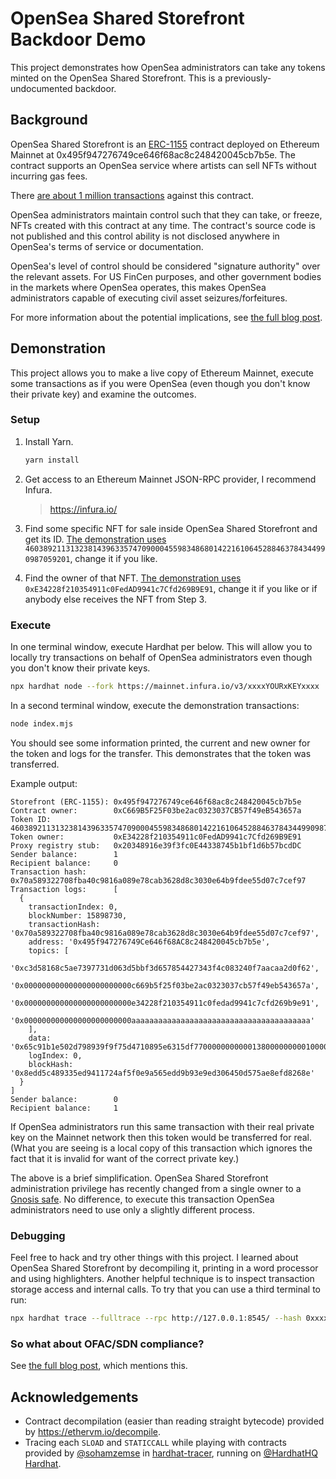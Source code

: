 # OpenSea Shared Storefront Backdoor Demo

This project demonstrates how OpenSea administrators can take any tokens minted on the OpenSea Shared Storefront. This is a previously-undocumented backdoor.

## Background

OpenSea Shared Storefront is an [ERC-1155](https://eips.ethereum.org/EIPS/eip-1155) contract deployed on Ethereum Mainnet at 0x495f947276749ce646f68ac8c248420045cb7b5e. The contract supports an OpenSea service where artists can sell NFTs without incurring gas fees. 

There [are about 1 million transactions](https://etherscan.io/txs?a=0x495f947276749ce646f68ac8c248420045cb7b5e) against this contract.

OpenSea administrators maintain control such that they can take, or freeze, NFTs created with this contract at any time. The contract's source code is not published and this control ability is not disclosed anywhere in OpenSea's terms of service or documentation.

OpenSea's level of control should be considered "signature authority" over the relevant assets. For US FinCen purposes, and other government bodies in the markets where OpenSea operates, this makes OpenSea administrators capable of executing civil asset seizures/forfeitures.

For more information about the potential implications, see [the full blog post](https://blog.phor.net/2022/11/04/Does-OpenSea-Shared-Storefront-have-a-backdoor.html).

## Demonstration

This project allows you to make a live copy of Ethereum Mainnet, execute some transactions as if you were OpenSea (even though you don't know their private key) and examine the outcomes.

### Setup

1. Install Yarn.
   ```sh
   yarn install
   ```

2. Get access to an Ethereum Mainnet JSON-RPC provider, I recommend Infura.

   > https://infura.io/

3. Find some specific NFT for sale inside OpenSea Shared Storefront and get its ID. [The demonstration uses](./index.mjs) `46038921131323814396335747090004559834868014221610645288463784344990987059201`, change it if you like.

4. Find the owner of that NFT. [The demonstration uses](./index.mjs)  `0xE34228f210354911c0FedAD9941c7Cfd269B9E91`, change it if you like or if anybody else receives the NFT from Step 3.

### Execute

In one terminal window, execute Hardhat per below. This will allow you to locally try transactions on behalf of OpenSea administrators even though you don't know their private keys.

```sh
npx hardhat node --fork https://mainnet.infura.io/v3/xxxxYOURxKEYxxxx
```

In a second terminal window, execute the demonstration transactions:

```sh
node index.mjs
```

You should see some information printed, the current and new owner for the token and logs for the transfer. This demonstrates that the token was transferred.

Example output:

```
Storefront (ERC-1155): 0x495f947276749ce646f68ac8c248420045cb7b5e
Contract owner:        0xC669B5F25F03be2ac0323037CB57f49eB543657a
Token ID:              46038921131323814396335747090004559834868014221610645288463784344990987059201
Token owner:           0xE34228f210354911c0FedAD9941c7Cfd269B9E91
Proxy registry stub:   0x20348916e39f3fc0E44338745b1bf1d6b57bcdDC
Sender balance:        1
Recipient balance:     0
Transaction hash:      0x70a589322708fba40c9816a089e78cab3628d8c3030e64b9fdee55d07c7cef97
Transaction logs:      [
  {
    transactionIndex: 0,
    blockNumber: 15898730,
    transactionHash: '0x70a589322708fba40c9816a089e78cab3628d8c3030e64b9fdee55d07c7cef97',
    address: '0x495f947276749Ce646f68AC8c248420045cb7b5e',
    topics: [
      '0xc3d58168c5ae7397731d063d5bbf3d657854427343f4c083240f7aacaa2d0f62',
      '0x000000000000000000000000c669b5f25f03be2ac0323037cb57f49eb543657a',
      '0x000000000000000000000000e34228f210354911c0fedad9941c7cfd269b9e91',
      '0x000000000000000000000000aaaaaaaaaaaaaaaaaaaaaaaaaaaaaaaaaaaaaaaa'
    ],
    data: '0x65c91b1e502d798939f9f75d4710895e6315df770000000000013800000000010000000000000000000000000000000000000000000000000000000000000001',
    logIndex: 0,
    blockHash: '0x8edd5c489335ed9411724af5f0e9a565edd9b93e9ed306450d575ae8efd8268e'
  }
]
Sender balance:        0
Recipient balance:     1
```

If OpenSea administrators run this same transaction with their real private key on the Mainnet network then this token would be transferred for real. (What you are seeing is a local copy of this transaction which ignores the fact that it is invalid for want of the correct private key.)

The above is a brief simplification. OpenSea Shared Storefront administration privilege has recently changed from a single owner to a [Gnosis safe](https://gnosis.io/safe/). No difference, to execute this transaction OpenSea administrators need to use only a slightly different process.

### Debugging

Feel free to hack and try other things with this project. I learned about OpenSea Shared Storefront by decompiling it, printing in a word processor and using highlighters. Another helpful technique is to inspect transaction storage access and internal calls. To try that you can use a third terminal to run:

```sh
npx hardhat trace --fulltrace --rpc http://127.0.0.1:8545/ --hash 0xxxxxYOURxTRANSACTIONxHASHxxxx 
```

### So what about OFAC/SDN compliance?

See [the full blog post](https://blog.phor.net/2022/11/04/Does-OpenSea-Shared-Storefront-have-a-backdoor.html), which mentions this.

## Acknowledgements

- Contract decompilation (easier than reading straight bytecode) provided by https://ethervm.io/decompile.
- Tracing each `SLOAD` and `STATICCALL` while playing with contracts provided by [@sohamzemse](https://twitter.com/sohamzemse) in [hardhat-tracer](https://github.com/zemse/hardhat-tracer), running on [@HardhatHQ](https://twitter.com/HardhatHQ) [Hardhat](https://hardhat.org/).
